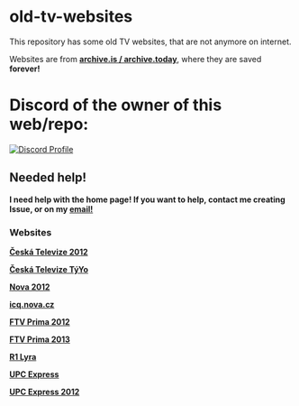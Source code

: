 # old-tv-websites
 
This repository has some old TV websites, that are not anymore on internet.

Websites are from [**archive.is / archive.today**](https://archive.is), where they are saved **forever!**


# Discord of the owner of this web/repo:
[![Discord Profile](https://discord.c99.nl/widget/theme-3/696826147081814027.png)](https://discord.com/users/696826147081814027)

## Needed help!
**I need help with the home page! If you want to help, contact me creating Issue, or on my [email!](mailto:owner@plainhost.xyz)**

### Websites

[**Česká Televize 2012**](ceska-televize-2012/)

[**Česká Televize TýYo**](ceska-televize-tyyo/)

[**Nova 2012**](nova/)

[**icq.nova.cz**](nova-icq/)

[**FTV Prima 2012**](prima-2012/)

[**FTV Prima 2013**](prima-2013/)

[**R1 Lyra**](r1-lyra/)

[**UPC Express**](upc-express/)

[**UPC Express 2012**](upc-express-2012/)
